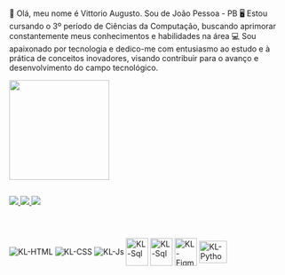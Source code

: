 👋 Olá, meu nome é Vittorio Augusto. Sou de João Pessoa - PB
🖥️ Estou cursando o 3º período de Ciências da Computação, buscando aprimorar constantemente meus conhecimentos e habilidades na área
💻 Sou apaixonado por tecnologia e dedico-me com entusiasmo ao estudo e à prática de conceitos inovadores, visando contribuir para o avanço e desenvolvimento do campo tecnológico.

<div>
  <a href="https://github.com/MrKevin284">
  <img height="180em" src="https://github-readme-stats.vercel.app/api/top-langs/?username=vittorioaugusto&layout=compact&langs_count=7&theme=highcontrast"/>
</div>

<div>
 <h2> </h2>
 <a href="mailto:vi.aborges47@gmail.com" target="_blank">
   <img src="https://img.shields.io/badge/Gmail-D14836?style=for-the-badge&logo=gmail&logoColor=white" target="_blank">
 </a>
 <a href="https://www.linkedin.com/in/vittorio-augusto/" target="_blank">
   <img src="https://img.shields.io/badge/-LinkedIn-%230077B5?style=for-the-badge&logo=linkedin&logoColor=white" target="_blank">
 </a>
 <a href="https://www.instagram.com/vittorio.augusto/" target="_blank"><img src="https://img.shields.io/badge/-Instagram-%23E4405F?style=for-the-badge&logo=instagram&logoColor=white" target="_blank">
 </a>
 
 <br>

 <h1> </h1>
<div style="display: inline_block"><br>
 <img align="center" alt="KL-HTML" src="https://img.shields.io/badge/HTML5-E34F26?style=for-the-badge&logo=html5&logoColor=white">
  <img align="center" alt="KL-CSS" src="https://img.shields.io/badge/CSS3-1572B6?style=for-the-badge&logo=css3&logoColor=white">
 <img align="center" alt="KL-Js" src="https://img.shields.io/badge/JavaScript-F7DF1E?style=for-the-badge&logo=javascript&logoColor=black">
  <img align="center" alt="KL-Sql" height="50" width="40" src="https://cdn.jsdelivr.net/gh/devicons/devicon/icons/mysql/mysql-original.svg">
  <img align="center" alt="KL-Sql" height="50" width="40" src="https://cdn.jsdelivr.net/gh/devicons/devicon/icons/php/php-original.svg" />
  <img align="center" alt="KL-Figma" height="50" width="40" src="https://cdn.jsdelivr.net/gh/devicons/devicon/icons/figma/figma-original.svg"/>
  <img align="center" alt="KL-Python" height="40" width="50" src="https://cdn.jsdelivr.net/gh/devicons/devicon/icons/python/python-original-wordmark.svg" />
  
</div>
